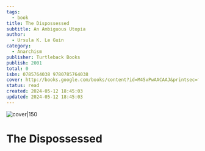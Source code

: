 ```yaml
---
tags:
  - book
title: The Dispossessed
subtitle: An Ambiguous Utopia
author:
  - Ursula K. Le Guin
category:
  - Anarchism
publisher: Turtleback Books
publish: 2001
total: 0
isbn: 0785764038 9780785764038
cover: http://books.google.com/books/content?id=M45vPwAACAAJ&printsec=frontcover&img=1&zoom=1&source=gbs_api
status: read
created: 2024-05-12 18:45:03
updated: 2024-05-12 18:45:03
---
```


![cover|150](http://books.google.com/books/content?id=M45vPwAACAAJ&printsec=frontcover&img=1&zoom=1&source=gbs_api)
# The Dispossessed
